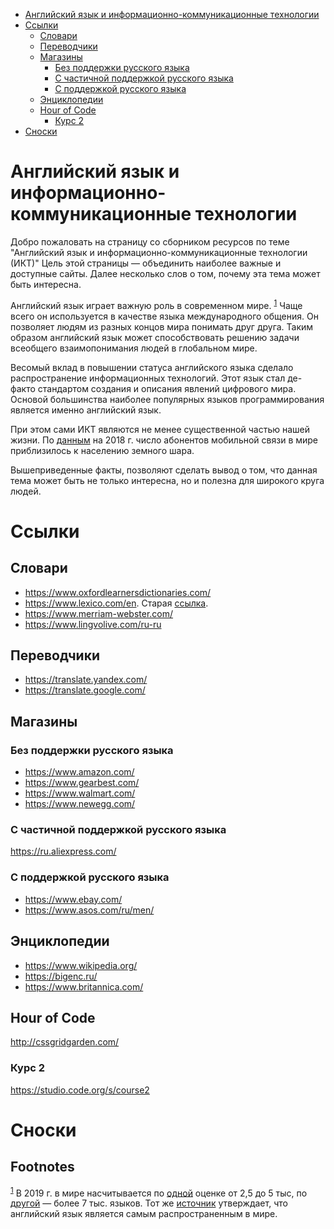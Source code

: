 - [Английский язык и информационно-коммуникационные технологии](#org1e9fbea)
- [Ссылки](#org46ef4f5)
  - [Словари](#orgc555d40)
  - [Переводчики](#orge295a3b)
  - [Магазины](#org7167a74)
    - [Без поддержки русского языка](#org7bbcea3)
    - [С частичной поддержкой русского языка](#orgfd2c7cc)
    - [С поддержкой русского языка](#org03cf76c)
  - [Энциклопедии](#orgd1089d3)
  - [Hour of Code](#orgb91ea22)
    - [Курс 2](#org0550617)
- [Сноски](#orge03683f)



<a id="org1e9fbea"></a>

# Английский язык и информационно-коммуникационные технологии

Добро пожаловать на страницу со сборником ресурсов по теме "Английский язык и информационно-коммуникационные технологии (ИКТ)" Цель этой страницы &mdash; объединить наиболее важные и доступные сайты. Далее несколько слов о том, почему эта тема может быть интересна.

Английский язык играет важную роль в современном мире. <sup><a id="fnr.1" class="footref" href="#fn.1">1</a></sup> Чаще всего он используется в качестве языка международного общения. Он позволяет людям из разных концов мира понимать друг друга. Таким образом английский язык может способствовать решению задачи всеобщего взаимопонимания людей в глобальном мире.

Весомый вклад в повышении статуса английского языка сделало распространение информационных технологий. Этот язык стал де-факто стандартом создания и описания явлений цифрового мира. Основой большинства наиболее популярных языков программирования является именно английский язык.

При этом сами ИКТ являются не менее существенной частью нашей жизни. По [данным](https://www.itu.int/en/ITU-D/Statistics/Documents/publications/misr2018/MISR-2018-Vol-1-E.pdf) на 2018 г. число абонентов мобильной связи в мире приблизилось к населению земного шара.

Вышеприведенные факты, позволяют сделать вывод о том, что данная тема может быть не только интересна, но и полезна для широкого круга людей.


<a id="org46ef4f5"></a>

# Ссылки


<a id="orgc555d40"></a>

## Словари

-   <https://www.oxfordlearnersdictionaries.com/>
-   <https://www.lexico.com/en>. Старая [ссылка](https://en.oxforddictionaries.com/).
-   <https://www.merriam-webster.com/>
-   <https://www.lingvolive.com/ru-ru>


<a id="orge295a3b"></a>

## Переводчики

-   <https://translate.yandex.com/>
-   <https://translate.google.com/>


<a id="org7167a74"></a>

## Магазины


<a id="org7bbcea3"></a>

### Без поддержки русского языка

-   <https://www.amazon.com/>
-   <https://www.gearbest.com/>
-   <https://www.walmart.com/>
-   <https://www.newegg.com/>


<a id="orgfd2c7cc"></a>

### С частичной поддержкой русского языка

<https://ru.aliexpress.com/>


<a id="org03cf76c"></a>

### С поддержкой русского языка

-   <https://www.ebay.com/>
-   <https://www.asos.com/ru/men/>


<a id="orgd1089d3"></a>

## Энциклопедии

-   <https://www.wikipedia.org/>
-   <https://bigenc.ru/>
-   <https://www.britannica.com/>


<a id="orgb91ea22"></a>

## Hour of Code

<http://cssgridgarden.com/>


<a id="org0550617"></a>

### Курс 2

<https://studio.code.org/s/course2>


<a id="orge03683f"></a>

# Сноски

## Footnotes

<sup><a id="fn.1" class="footnum" href="#fnr.1">1</a></sup> В 2019 г. в мире насчитывается по [одной](https://bigenc.ru/linguistics/text/4924604) оценке от 2,5 до 5 тыс, по [другой](https://www.ethnologue.com/statistics) &mdash; более 7 тыс. языков. Тот же [источник](https://www.ethnologue.com/language/eng) утверждает, что английский язык является самым распространенным в мире.